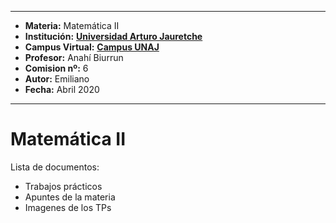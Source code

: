 
---
- **Materia:** Matemática II
- **Institución:** __[Universidad Arturo Jauretche](https://www.unaj.edu.ar/)__
- **Campus Virtual:** __[Campus UNAJ](https://campus.unaj.edu.ar/)__
- **Profesor:** Anahí Biurrun
- **Comision nº:** 6
- **Autor:** Emiliano
- **Fecha:** Abril 2020
---

# Matemática II

Lista de documentos:
+ Trabajos prácticos
+ Apuntes de la materia
+ Imagenes de los TPs

